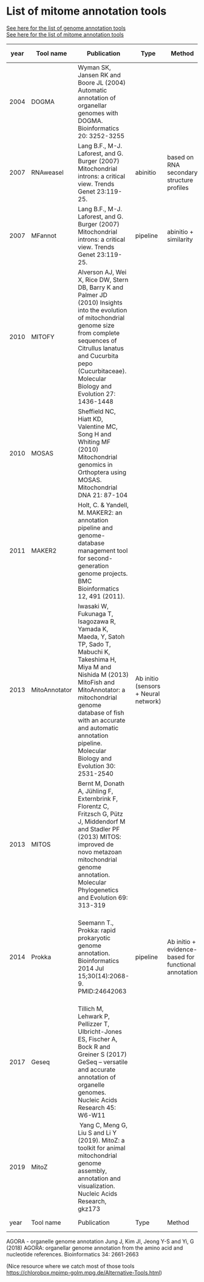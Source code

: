 List of mitome annotation tools
===========================

[See here for the list of genome annotation tools](https://github.com/NBISweden/GAAS/blob/master/annotation/knowledge/annotation_tools_genome.md)  
[See here for the list of mitome annotation tools](https://github.com/NBISweden/GAAS/blob/master/annotation/knowledge/annotation_tools_plastome.md) 


| year	| Tool name | Publication | Type | Method | Organism | Comments | Output Format |
| --- | --- | --- | --- | --- | --- | --- | --- |
2004 | DOGMA | Wyman SK, Jansen RK and Boore JL (2004) Automatic annotation of organellar genomes with DOGMA. Bioinformatics 20: 3252-3255 | | | animal mitochondrial and plant chloroplast | |
2007 | RNAweasel | Lang B.F., M-J. Laforest, and G. Burger (2007) Mitochondrial introns: a critical view. Trends Genet 23:119-25. | abinitio | based on RNA secondary structure profiles | | mitochondrial RNAs only |
2007 | MFannot | Lang B.F., M-J. Laforest, and G. Burger (2007) Mitochondrial introns: a critical view. Trends Genet 23:119-25. | pipeline | abinitio + similarity | Organelle and Mitochondrion | helpful with organelle genomes that contain lots of introns. Output not easy to deal with. Here the tool we use to convert in gff: mfannot2gff.pl. But introns type II are not in that gff output. | 
2010 | MITOFY | Alverson AJ, Wei X, Rice DW, Stern DB, Barry K and Palmer JD (2010) Insights into the evolution of mitochondrial genome size from complete sequences of Citrullus lanatus and Cucurbita pepo (Cucurbitaceae). Molecular Biology and Evolution 27: 1436-1448 | | | Plant mitochondrial | |
2010 | MOSAS | Sheffield NC, Hiatt KD, Valentine MC, Song H and Whiting MF (2010) Mitochondrial genomics in Orthoptera using MOSAS. Mitochondrial DNA 21: 87-104 | | | insect mitochondrial genome | |
2011 | MAKER2 | Holt, C. & Yandell, M. MAKER2: an annotation pipeline and genome-database management tool for second-generation genome projects. BMC Bioinformatics 12, 491 (2011). | | | | It uses proteins, transcripts ... Abinitio: Augustus, Fgnesh,Genemark,snap. Need to modify the code to accept specific codon table for mitochondria. Not the best choice but provide nice protein alignments useful for manual curation |	|
2013 | MitoAnnotator | Iwasaki W, Fukunaga T, Isagozawa R, Yamada K, Maeda, Y, Satoh TP, Sado T, Mabuchi K, Takeshima H, Miya M and Nishida M (2013) MitoFish and MitoAnnotator: a mitochondrial genome database of fish with an accurate and automatic annotation pipeline. Molecular Biology and Evolution 30: 2531-2540 | Ab initio (sensors + Neural network) | | Fish | MitoFish is a comprehensive and standardized fish mitochondrial genome database used by MitoAnnotator |
2013 | MITOS | Bernt M, Donath A, Jühling F, Externbrink F, Florentz C, Fritzsch G, Pütz J, Middendorf M and Stadler PF (2013) MITOS: improved de novo metazoan mitochondrial genome annotation. Molecular Phylogenetics and Evolution 69: 313-319 | | | metazoan mitochondrial genome | |
2014 | Prokka | Seemann T., Prokka: rapid prokaryotic genome annotation. Bioinformatics 2014 Jul 15;30(14):2068-9. PMID:24642063 | pipeline | Ab initio + evidence-based for functional annotation | prokaryote | https://github.com/tseemann/prokka Do structural and functional annotation. No intron allowed! | .gff, .gbk, .fna, .faa, .ffn, .sqn, .fsa, .tbl, .err, .log, .txt, .tsv
| 2017 | Geseq | Tillich M, Lehwark P, Pellizzer T, Ulbricht-Jones ES, Fischer A, Bock R and Greiner S (2017) GeSeq – versatile and accurate annotation of organelle genomes. Nucleic Acids Research 45: W6-W11 | | | mitochondria and chloroplast | web based tool |
2019 | MitoZ | Yang C, Meng G, Liu S and Li Y (2019). MitoZ: a toolkit for animal mitochondrial genome assembly, annotation and visualization. Nucleic Acids Research, gkz173 | | | | |
| year	| Tool name | Publication | Type	| Method | Organism | Comments | Output Format |

AGORA - organelle genome annotation
Jung J, Kim JI, Jeong Y-S and Yi, G (2018) AGORA: organellar genome annotation from the amino acid and nucleotide references. Bioinformatics 34: 2661-2663


(Nice resource where we catch most of those tools https://chlorobox.mpimp-golm.mpg.de/Alternative-Tools.html)
